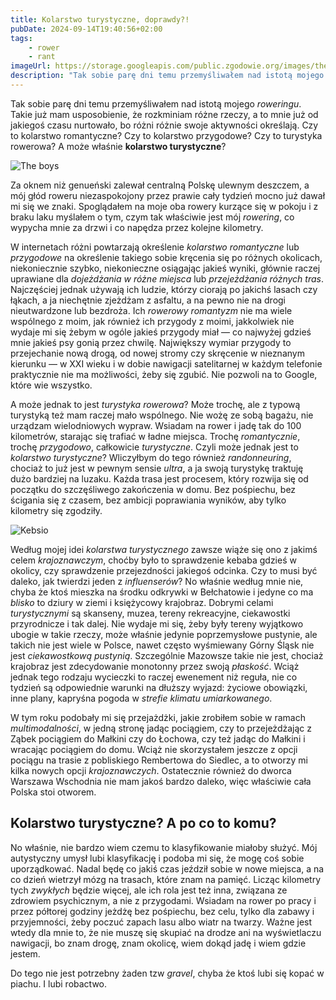 ```yaml
---
title: Kolarstwo turystyczne, doprawdy?!
pubDate: 2024-09-14T19:40:56+02:00
tags:
    - rower
    - rant
imageUrl: https://storage.googleapis.com/public.zgodowie.org/images/the-boys.jpg
description: "Tak sobie parę dni temu przemyśliwałem nad istotą mojego _roweringu_. Takie już mam usposobienie, że rozkminiam różne rzeczy, a to mnie już od jakiegoś czasu nurtowało, bo różni różnie swoje aktywności określają. Czy to kolarstwo romantyczne? Czy to kolarstwo przygodowe? Czy to turystyka rowerowa? A może właśnie **kolarstwo turystyczne**?"
---
```


Tak sobie parę dni temu przemyśliwałem nad istotą mojego _roweringu_. Takie już mam usposobienie, że rozkminiam różne rzeczy, a to mnie już od jakiegoś czasu nurtowało, bo różni różnie swoje aktywności określają. Czy to kolarstwo romantyczne? Czy to kolarstwo przygodowe? Czy to turystyka rowerowa? A może właśnie **kolarstwo turystyczne**?

![The boys](https://storage.googleapis.com/public.zgodowie.org/images/the-boys.jpg)

Za oknem niż genueński zalewał centralną Polskę ulewnym deszczem, a mój głód roweru niezaspokojony przez prawie cały tydzień mocno już dawał mi się we znaki. Spoglądałem na moje oba rowery kurzące się w pokoju i z braku laku myślałem o tym, czym tak właściwie jest mój _rowering_, co wypycha mnie za drzwi i co napędza przez kolejne kilometry.

W internetach różni powtarzają określenie _kolarstwo romantyczne_ lub _przygodowe_ na określenie takiego sobie kręcenia się po różnych okolicach, niekoniecznie szybko, niekonieczne osiągając jakieś wyniki, głównie raczej uprawiane dla _dojeżdżania w różne miejsca_ lub _przejeżdżania różnych tras_. Najczęściej jednak używają ich ludzie, którzy ciorają po jakichś lasach czy łąkach, a ja niechętnie zjeżdżam z asfaltu, a na pewno nie na drogi nieutwardzone lub bezdroża. Ich _rowerowy romantyzm_ nie ma wiele wspólnego z moim, jak również ich przygody z moimi, jakkolwiek nie wydaje mi się żebym w ogóle jakieś przygody miał &mdash; co najwyżej gdzieś mnie jakieś psy gonią przez chwilę. Największy wymiar przygody to przejechanie nową drogą, od nowej stromy czy skręcenie w nieznanym kierunku &mdash; w XXI wieku i w dobie nawigacji satelitarnej w każdym telefonie praktycznie nie ma możliwości, żeby się zgubić. Nie pozwoli na to Google, które wie wszystko.

A może jednak to jest _turystyka rowerowa_? Może trochę, ale z typową turystyką też mam raczej mało wspólnego. Nie wożę ze sobą bagażu, nie urządzam wielodniowych wypraw. Wsiadam na rower i jadę tak do 100 kilometrów, starając się trafiać w ładne miejsca. Trochę _romantycznie_, trochę _przygodowo_, całkowicie _turystyczne_. Czyli może jednak jest to _kolarstwo turystyczne_? Wliczyłbym do tego również _randonneuring_, chociaż to już jest w pewnym sensie _ultra_, a ja swoją turystykę traktuję dużo bardziej na luzaku. Każda trasa jest procesem, który rozwija się od początku do szczęśliwego zakończenia w domu. Bez pośpiechu, bez ścigania się z czasem, bez ambicji poprawiania wyników, aby tylko kilometry się zgodziły.

![Kebsio](https://storage.googleapis.com/public.zgodowie.org/images/kebsio.jpg)

Według mojej idei _kolarstwa turystycznego_ zawsze wiąże się ono z jakimś celem _krajoznawczym_, choćby było to sprawdzenie kebaba gdzieś w okolicy, czy sprawdzenie przejezdności jakiegoś odcinka. Czy to musi być daleko, jak twierdzi jeden z _influenserów_? No właśnie według mnie nie, chyba że ktoś mieszka na środku odkrywki w Bełchatowie i jedyne co ma _blisko_ to dziury w ziemi i księżycowy krajobraz. Dobrymi celami _turystycznymi_ są skanseny, muzea, tereny rekreacyjne, ciekawostki przyrodnicze i tak dalej. Nie wydaje mi się, żeby były tereny wyjątkowo ubogie w takie rzeczy, może właśnie jedynie poprzemysłowe pustynie, ale takich nie jest wiele w Polsce, nawet często wyśmiewany Górny Śląsk nie jest _ciekawostkową pustynią_. Szczególnie Mazowsze takie nie jest, chociaż krajobraz jest zdecydowanie monotonny przez swoją _płaskość_. Wciąż jednak tego rodzaju wycieczki to raczej ewenement niż reguła, nie co tydzień są odpowiednie warunki na dłuższy wyjazd: życiowe obowiązki, inne plany, kapryśna pogoda w _strefie klimatu umiarkowanego_.

W tym roku podobały mi się przejażdżki, jakie zrobiłem sobie w ramach _multimodalności_, w jedną stronę jadąc pociągiem, czy to przejeżdżając z Ząbek pociągiem do Małkini czy do Łochowa, czy też jadąc do Małkini i wracając pociągiem do domu. Wciąż nie skorzystałem jeszcze z opcji pociągu na trasie z pobliskiego Rembertowa do Siedlec, a to otworzy mi kilka nowych opcji _krajoznawczych_. Ostatecznie również do dworca Warszawa Wschodnia nie mam jakoś bardzo daleko, więc właściwie cała Polska stoi otworem.

## Kolarstwo turystyczne? A po co to komu?

No właśnie, nie bardzo wiem czemu to klasyfikowanie miałoby służyć. Mój autystyczny umysł lubi klasyfikację i podoba mi się, że mogę coś sobie uporządkować. Nadal będę co jakiś czas jeździł sobie w nowe miejsca, a na co dzień wietrzył mózg na trasach, które znam na pamięć. Licząc kilometry tych _zwykłych_ będzie więcej, ale ich rola jest też inna, związana ze zdrowiem psychicznym, a nie z przygodami. Wsiadam na rower po pracy i przez półtorej godziny jeżdżę bez pośpiechu, bez celu, tylko dla zabawy i przyjemności, żeby poczuć zapach lasu albo wiatr na twarzy. Ważne jest wtedy dla mnie to, że nie muszę się skupiać na drodze ani na wyświetlaczu nawigacji, bo znam drogę, znam okolicę, wiem dokąd jadę i wiem gdzie jestem.

Do tego nie jest potrzebny żaden tzw _gravel_, chyba że ktoś lubi się kopać w piachu. I lubi robactwo.
